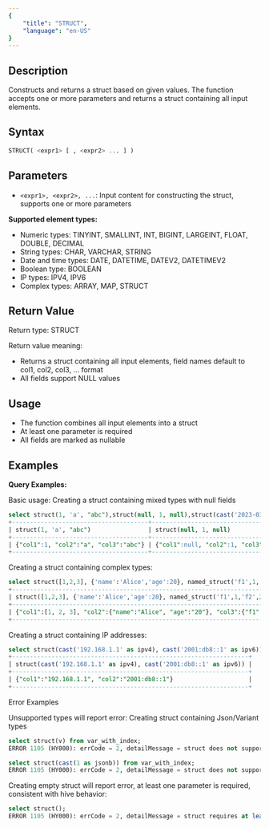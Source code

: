 ```yaml
---
{
    "title": "STRUCT",
    "language": "en-US"
}
---
```


## Description

Constructs and returns a struct based on given values. The function accepts one or more parameters and returns a struct containing all input elements.

## Syntax

```sql
STRUCT( <expr1> [ , <expr2> ... ] )
```

## Parameters

- `<expr1>, <expr2>, ...`: Input content for constructing the struct, supports one or more parameters

**Supported element types:**
- Numeric types: TINYINT, SMALLINT, INT, BIGINT, LARGEINT, FLOAT, DOUBLE, DECIMAL
- String types: CHAR, VARCHAR, STRING
- Date and time types: DATE, DATETIME, DATEV2, DATETIMEV2
- Boolean type: BOOLEAN
- IP types: IPV4, IPV6
- Complex types: ARRAY, MAP, STRUCT

## Return Value

Return type: STRUCT<T>

Return value meaning:
- Returns a struct containing all input elements, field names default to col1, col2, col3, ... format
- All fields support NULL values

## Usage

- The function combines all input elements into a struct
- At least one parameter is required
- All fields are marked as nullable

## Examples

**Query Examples:**

Basic usage: Creating a struct containing mixed types with null fields
```sql
select struct(1, 'a', "abc"),struct(null, 1, null),struct(cast('2023-03-16' as datetime));
+--------------------------------------+--------------------------------------+----------------------------------------+
| struct(1, 'a', "abc")                | struct(null, 1, null)                | struct(cast('2023-03-16' as datetime)) |
+--------------------------------------+--------------------------------------+----------------------------------------+
| {"col1":1, "col2":"a", "col3":"abc"} | {"col1":null, "col2":1, "col3":null} | {"col1":"2023-03-16 00:00:00"}         |
+--------------------------------------+--------------------------------------+----------------------------------------+
```

Creating a struct containing complex types:
```sql
select struct([1,2,3], {'name':'Alice','age':20}, named_struct('f1',1,'f2',2));
+----------------------------------------------------------------------------------+
| struct([1,2,3], {'name':'Alice','age':20}, named_struct('f1',1,'f2',2))          |
+----------------------------------------------------------------------------------+
| {"col1":[1, 2, 3], "col2":{"name":"Alice", "age":"20"}, "col3":{"f1":1, "f2":2}} |
+----------------------------------------------------------------------------------+
```

Creating a struct containing IP addresses:
```sql
select struct(cast('192.168.1.1' as ipv4), cast('2001:db8::1' as ipv6));
+------------------------------------------------------------------+
| struct(cast('192.168.1.1' as ipv4), cast('2001:db8::1' as ipv6)) |
+------------------------------------------------------------------+
| {"col1":"192.168.1.1", "col2":"2001:db8::1"}                     |
+------------------------------------------------------------------+
```

Error Examples

Unsupported types will report error:
Creating struct containing Json/Variant types
```sql 
select struct(v) from var_with_index;
ERROR 1105 (HY000): errCode = 2, detailMessage = struct does not support jsonb/variant type

select struct(cast(1 as jsonb)) from var_with_index;
ERROR 1105 (HY000): errCode = 2, detailMessage = struct does not support jsonb/variant type
```

Creating empty struct will report error, at least one parameter is required, consistent with hive behavior:
```sql
select struct();
ERROR 1105 (HY000): errCode = 2, detailMessage = struct requires at least one argument, like: struct(1)
```
